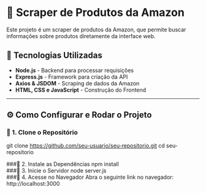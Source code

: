# 🛒 Scraper de Produtos da Amazon

Este projeto é um scraper de produtos da Amazon, que permite buscar informações sobre produtos diretamente da interface web.

## 🚀 Tecnologias Utilizadas

- **Node.js** - Backend para processar requisições
- **Express.js** - Framework para criação da API
- **Axios & JSDOM** - Scraping de dados da Amazon
- **HTML, CSS e JavaScript** - Construção do Frontend

---

## ⚙️ Como Configurar e Rodar o Projeto

### 🔹 1. Clone o Repositório
git clone https://github.com/seu-usuario/seu-repositorio.git
cd seu-repositorio <br/>

###🔹 2. Instale as Dependências
npm install <br/>
###🔹 3. Inicie o Servidor
node server.js <br/>
###🔹 4. Acesse no Navegador
Abra o seguinte link no navegador:
http://localhost:3000 <br/>
